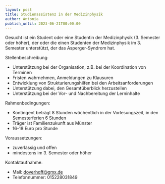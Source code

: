 ```yaml
---
layout: post
title: Studienassistenz in der Medizinphysik
author: Antonia 
publish_until: 2023-06-21T00:00:00
---
```


Gesucht ist ein Student oder eine Studentin der Medizinphysik (3. Semester oder höher), der oder die einen Studenten der Medizinphysik im 3. Semester unterstützt, der das Asperger-Syndrom hat. 

Stellenbeschreibung: 
* Unterstützung bei der Organisation, z.B. bei der Koordination von Terminen
* Fristen wahrnehmen, Anmeldungen zu Klausuren
* Entwicklung von Strukturierungshilfen bei den Arbeitsanforderungen
* Unterstützung dabei, den Gesamtüberblick herzustellen
* Unterstützung bei der Vor- und Nachbereitung der Lerninhalte

Rahmenbedingungen: 
* Kontingent beträgt 8 Stunden wöchentlich in der Vorlesungszeit, in den Semesterferien 6 Stunden
* Träger ist Familienzukunft aus Münster
* 16-18 Euro pro Stunde

Voraussetzungen: 
* zuverlässig und offen
* mindestens im 3. Semester oder höher

Kontaktaufnahme:
* Mail: doverhoff@gmx.de 
* Telefonnummer: 015228031849